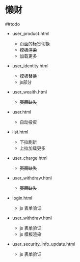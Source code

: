 懒财
===
##todo
- user_product.html 
    * ~~页面的标签切换~~
    * ~~模板渲染~~
    * 加载更多
- user_identity.html
    * 模板替换
    * js部分
- user_wealth.html
    * ~~页面缺失~~
- user.html
    * 自动投资
- list.html
    * 下拉刷新
    * 上拉加载更多
- user_charge.html
    * ~~页面缺失~~
- user_withdraw.html
    * ~~页面缺失~~ 

- login.html
   * js 表单验证
- user_withdraw.html
   * js 表单验证
   * js 模板渲染
- user_security_info_update.html
   * js 表单验证
